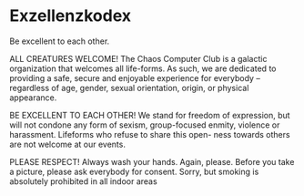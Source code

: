 # Exzellenzkodex

Be excellent to each other.

ALL CREATURES WELCOME!
The Chaos Computer Club is a galactic organization that welcomes all life-forms.
As such, we are dedicated to providing a safe, secure and enjoyable experience for everybody – regardless of age, gender, sexual orientation, origin, or physical appearance.

BE EXCELLENT TO EACH OTHER!
We stand for freedom of expression, but will not condone any form of sexism, group-focused enmity, violence or harassment.
Lifeforms who refuse to share this open- ness towards others are not welcome at our events.

PLEASE RESPECT!
Always wash your hands. Again, please.
Before you take a picture,
please ask everybody for consent.
Sorry, but smoking is absolutely prohibited in all indoor areas
